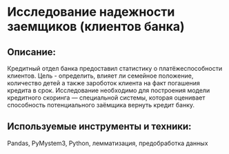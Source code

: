 # Исследование надежности заемщиков (клиентов банка)

## Описание:
Кредитный отдел банка предоставил статистику о платёжеспособности клиентов. Цель - определить, влияет ли семейное положение, количество детей а также зароботок клиента на факт погашения кредита в срок. Исследование необходимо для построения модели кредитного скоринга — специальной системы, которая оценивает способность потенциального заёмщика вернуть кредит банку.

## Используемые инструменты и техники:
Pandas, PyMystem3, Python, лемматизация, предобработка данных
